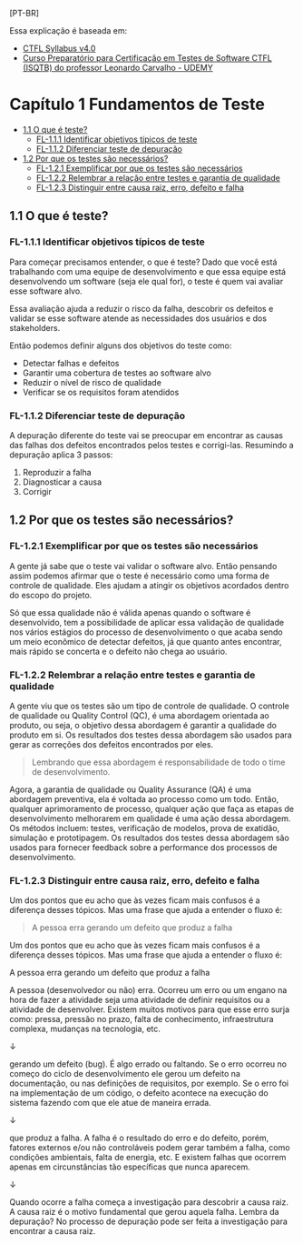 [PT-BR]

Essa explicação é baseada em:

- [CTFL Syllabus v4.0](https://bstqb.online/docs/syllabus_ctfl_4.0br.pdf)
- [Curso Preparatório para Certificação em Testes de Software CTFL (ISQTB) do professor Leonardo Carvalho - UDEMY](https://www.udemy.com/course/preparatorio-ctfl/?couponCode=OF83024E)



# Capítulo 1 Fundamentos de Teste


- [1.1 O que é teste?](#11-o-que-é-teste)
  - [FL-1.1.1 Identificar objetivos típicos de teste](#fl-111-identificar-objetivos-típicos-de-teste)
  - [FL-1.1.2 Diferenciar teste de depuração](#fl-112-diferenciar-teste-de-depuração)
- [1.2 Por que os testes são necessários?](#12-por-que-os-testes-são-necessários)
  - [FL-1.2.1 Exemplificar por que os testes são necessários](#fl-121-exemplificar-por-que-os-testes-são-necessários)
  - [FL-1.2.2 Relembrar a relação entre testes e garantia de qualidade](#fl-122-relembrar-a-relação-entre-testes-e-garantia-de-qualidade)
  - [FL-1.2.3 Distinguir entre causa raiz, erro, defeito e falha](#fl-123-distinguir-entre-causa-raiz-erro-defeito-e-falha)



## 1.1 O que é teste?

### FL-1.1.1 Identificar objetivos típicos de teste 

Para começar precisamos entender, o que é teste? Dado que você está trabalhando com uma equipe de desenvolvimento e que essa equipe está desenvolvendo um software (seja ele qual for), o teste é quem vai avaliar esse software alvo. 

Essa avaliação ajuda a reduzir o risco da falha, descobrir os defeitos e validar se esse software atende as necessidades dos usuários e dos stakeholders.

Então podemos definir alguns dos objetivos do teste como:
 - Detectar falhas e defeitos
 - Garantir uma cobertura de testes ao software alvo
 - Reduzir o nível de risco de qualidade
 - Verificar se os requisitos foram atendidos


### FL-1.1.2 Diferenciar teste de depuração

A depuração diferente do teste vai se preocupar em encontrar as causas das falhas dos defeitos encontrados pelos testes e corrigi-las. Resumindo a depuração aplica 3 passos:

1) Reproduzir a falha
2) Diagnosticar a causa
3) Corrigir


## 1.2 Por que os testes são necessários?


### FL-1.2.1 Exemplificar por que os testes são necessários

A gente já sabe que o teste vai validar o software alvo. Então pensando assim podemos afirmar que o teste é necessário como uma forma de controle de qualidade. Eles ajudam a atingir os objetivos acordados dentro do escopo do projeto.

Só que essa qualidade não é válida apenas quando o software é desenvolvido, tem a possibilidade de aplicar essa validação de qualidade nos vários estágios do processo de desenvolvimento o que acaba sendo um meio econômico de detectar defeitos, já que quanto antes encontrar, mais rápido se concerta e o defeito não chega ao usuário.


### FL-1.2.2 Relembrar a relação entre testes e garantia de qualidade

A gente viu que os testes são um tipo de controle de qualidade. O controle de qualidade ou Quality Control (QC), é uma abordagem orientada ao produto, ou seja, o objetivo dessa abordagem é garantir a qualidade do produto em si. Os resultados dos testes dessa abordagem são usados para gerar as correções dos defeitos encontrados por eles.

> Lembrando que essa abordagem é responsabilidade de todo o time de desenvolvimento.
 

Agora, a garantia de qualidade ou Quality Assurance (QA) é uma abordagem preventiva, ela é voltada ao processo como um todo. Então, qualquer aprimoramento de processo, qualquer ação que faça as etapas de desenvolvimento melhorarem em qualidade é uma ação dessa abordagem. Os métodos incluem: testes, verificação de modelos, prova de exatidão, simulação e prototipagem. Os resultados dos testes dessa abordagem são usados para fornecer feedback sobre a performance dos processos de desenvolvimento.


### FL-1.2.3 Distinguir entre causa raiz, erro, defeito e falha

Um dos pontos que eu acho que às vezes ficam mais confusos é a diferença desses tópicos. Mas uma frase que ajuda a entender o fluxo é:

>A pessoa erra gerando um defeito que produz a falha

Um dos pontos que eu acho que às vezes ficam mais confusos é a diferença desses tópicos. Mas uma frase que ajuda a entender o fluxo é:

A pessoa erra gerando um defeito que produz a falha

A pessoa (desenvolvedor ou não) erra. Ocorreu um erro ou um engano na hora de fazer a atividade seja uma atividade de definir requisitos ou a atividade de desenvolver. Existem muitos motivos para que esse erro surja como: pressa, pressão no prazo, falta de conhecimento, infraestrutura complexa, mudanças na tecnologia, etc.

 ↓

gerando um defeito (bug). É algo errado ou faltando. Se o erro ocorreu no começo do ciclo de desenvolvimento ele gerou um defeito na documentação, ou nas definições de requisitos, por exemplo. Se o erro foi na implementação de um código, o defeito acontece na execução do sistema fazendo com que ele atue de maneira errada.
 
 ↓
 
que produz a falha. A falha é o resultado do erro e do defeito, porém, fatores externos e/ou não controláveis podem gerar também a falha, como condições ambientais, falta de energia, etc. E existem falhas que ocorrem apenas em circunstâncias tão específicas que nunca aparecem.

 ↓

Quando ocorre a falha começa a investigação para descobrir a causa raiz. A causa raiz é o motivo fundamental que gerou aquela falha. 
Lembra da depuração? No processo de depuração pode ser feita a investigação para encontrar a causa raiz.



